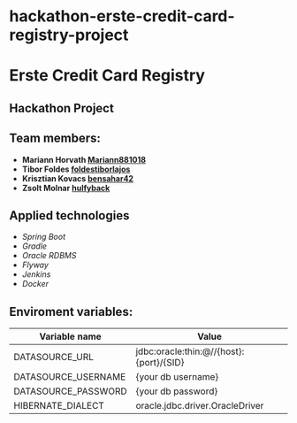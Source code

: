 # hackathon-erste-credit-card-registry-project
# Erste Credit Card Registry

## Hackathon Project

## Team members:

* **Mariann Horvath [Mariann881018](https://github.com/Mariann881018)**
* **Tibor Foldes [foldestiborlajos](https://github.com/foldestiborlajos)**
* **Krisztian Kovacs [bensahar42](https://github.com/bensahar42)**
* **Zsolt Molnar [hulfyback](https://github.com/hulfyback)**

## Applied technologies

* *Spring Boot*
* *Gradle*
* *Oracle RDBMS*
* *Flyway*
* *Jenkins*
* *Docker*

## Enviroment variables:

|  Variable name                    |  Value                                                             |
|-----------------------------------|--------------------------------------------------------------------|
|  DATASOURCE_URL                   |  jdbc:oracle:thin:@//{host}:{port}/{SID}                           |
|  DATASOURCE_USERNAME              |  {your db username}                                                |
|  DATASOURCE_PASSWORD              |  {your db password}                                                |
|  HIBERNATE_DIALECT                |  oracle.jdbc.driver.OracleDriver                                   |
